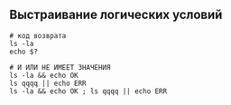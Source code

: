 ## Выстраивание логических условий

```
# код возврата
ls -la
echo $?
```

```
# И ИЛИ НЕ ИМЕЕТ ЗНАЧЕНИЯ
ls -la && echo OK
ls qqqq || echo ERR
ls -la && echo OK ; ls qqqq || echo ERR
```
